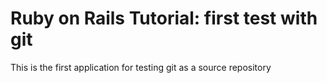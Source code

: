 # Ruby on Rails Tutorial: first test with git

This is the first application for testing git as a source repository

